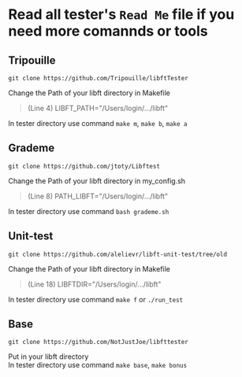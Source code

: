 # Read all tester's `Read Me` file if you need more comannds or tools

## Tripouille

```
git clone https://github.com/Tripouille/libftTester
```
Change the Path of your libft directory in Makefile
>(Line 4) LIBFT_PATH="/Users/login/.../libft"

In tester directory use command `make m`, `make b`, `make a`</br>


## Grademe
```
git clone https://github.com/jtoty/Libftest
```
Change the Path of your libft directory in my_config.sh
>(Line 8) PATH_LIBFT="/Users/login/.../libft"

In tester directory use command `bash grademe.sh`</br>


## Unit-test
```
git clone https://github.com/alelievr/libft-unit-test/tree/old
```
Change the Path of your libft directory in Makefile
>(Line 18) LIBFTDIR="/Users/login/.../libft"

In tester directory use command `make f` or `./run_test`</br>


## Base
```
git clone https://github.com/NotJustJoe/libfttester
```
Put in your libft directory</br>
In tester directory use command `make base`, `make bonus`</br>
